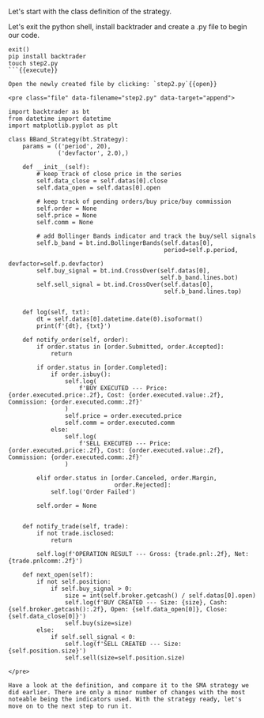 Let's start with the class definition of the strategy.

Let's exit the python shell, install backtrader and create a .py file to begin our code.
```
exit()
pip install backtrader
touch step2.py
```{{execute}}

Open the newly created file by clicking: `step2.py`{{open}}

<pre class="file" data-filename="step2.py" data-target="append">

import backtrader as bt
from datetime import datetime
import matplotlib.pyplot as plt

class BBand_Strategy(bt.Strategy):
    params = (('period', 20), 
              ('devfactor', 2.0),)

    def __init__(self):
        # keep track of close price in the series
        self.data_close = self.datas[0].close
        self.data_open = self.datas[0].open

        # keep track of pending orders/buy price/buy commission
        self.order = None
        self.price = None
        self.comm = None

        # add Bollinger Bands indicator and track the buy/sell signals
        self.b_band = bt.ind.BollingerBands(self.datas[0], 
                                            period=self.p.period, 
                                            devfactor=self.p.devfactor)
        self.buy_signal = bt.ind.CrossOver(self.datas[0], 
                                           self.b_band.lines.bot)
        self.sell_signal = bt.ind.CrossOver(self.datas[0], 
                                            self.b_band.lines.top)
        
        
    def log(self, txt):
        dt = self.datas[0].datetime.date(0).isoformat()
        print(f'{dt}, {txt}')

    def notify_order(self, order):
        if order.status in [order.Submitted, order.Accepted]:
            return

        if order.status in [order.Completed]:
            if order.isbuy():
                self.log(
                    f'BUY EXECUTED --- Price: {order.executed.price:.2f}, Cost: {order.executed.value:.2f}, Commission: {order.executed.comm:.2f}'
                )
                self.price = order.executed.price
                self.comm = order.executed.comm
            else:
                self.log(
                    f'SELL EXECUTED --- Price: {order.executed.price:.2f}, Cost: {order.executed.value:.2f}, Commission: {order.executed.comm:.2f}'
                )

        elif order.status in [order.Canceled, order.Margin, 
                              order.Rejected]:
            self.log('Order Failed')

        self.order = None


    def notify_trade(self, trade):
        if not trade.isclosed:
            return

        self.log(f'OPERATION RESULT --- Gross: {trade.pnl:.2f}, Net: {trade.pnlcomm:.2f}')

    def next_open(self):
        if not self.position:
            if self.buy_signal > 0:
                size = int(self.broker.getcash() / self.datas[0].open)
                self.log(f'BUY CREATED --- Size: {size}, Cash: {self.broker.getcash():.2f}, Open: {self.data_open[0]}, Close: {self.data_close[0]}')
                self.buy(size=size)
        else: 
            if self.sell_signal < 0:
                self.log(f'SELL CREATED --- Size: {self.position.size}')
                self.sell(size=self.position.size)

</pre>

Have a look at the definition, and compare it to the SMA strategy we did earlier. There are only a minor number of changes with the most noteable being the indicators used. With the strategy ready, let's move on to the next step to run it.